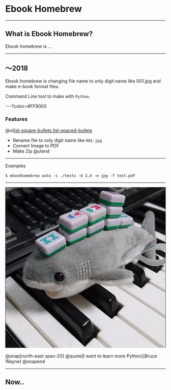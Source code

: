 # Ebook Homebrew

---

## What is Ebook Homebrew?

Ebook homebrew is ...

---

## ～2018

Ebook homebrew is changing file name to only digit name like 001.jpg and make e-book format files.

Command Line tool to make with `Python`.

---?color=#FF9000

### Features

@ul[list-square-bullets list-spaced-bullets](false)
- Rename file to only digit name like `001.jpg`
- Convert Image to PDF
- Make Zip
@ulend

---

Examples

```
$ ebookhomebrew auto -s ./tests -d 3,4 -e jpg -f test.pdf
```

---

![author](assets/gitpitch/img/author.png)

@snap[north-east span-20]
@quote[I want to learn more Python](Bruce Wayne)
@snapend

---

## Now..

